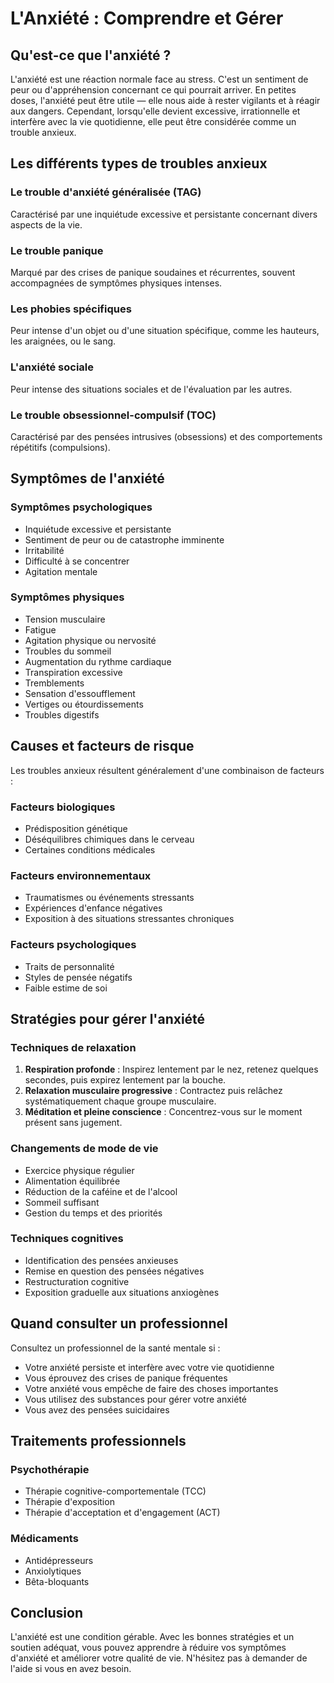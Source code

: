 # L'Anxiété : Comprendre et Gérer

## Qu'est-ce que l'anxiété ?

L'anxiété est une réaction normale face au stress. C'est un sentiment de peur ou d'appréhension concernant ce qui pourrait arriver. En petites doses, l'anxiété peut être utile — elle nous aide à rester vigilants et à réagir aux dangers. Cependant, lorsqu'elle devient excessive, irrationnelle et interfère avec la vie quotidienne, elle peut être considérée comme un trouble anxieux.

## Les différents types de troubles anxieux

### Le trouble d'anxiété généralisée (TAG)
Caractérisé par une inquiétude excessive et persistante concernant divers aspects de la vie.

### Le trouble panique
Marqué par des crises de panique soudaines et récurrentes, souvent accompagnées de symptômes physiques intenses.

### Les phobies spécifiques
Peur intense d'un objet ou d'une situation spécifique, comme les hauteurs, les araignées, ou le sang.

### L'anxiété sociale
Peur intense des situations sociales et de l'évaluation par les autres.

### Le trouble obsessionnel-compulsif (TOC)
Caractérisé par des pensées intrusives (obsessions) et des comportements répétitifs (compulsions).

## Symptômes de l'anxiété

### Symptômes psychologiques
- Inquiétude excessive et persistante
- Sentiment de peur ou de catastrophe imminente
- Irritabilité
- Difficulté à se concentrer
- Agitation mentale

### Symptômes physiques
- Tension musculaire
- Fatigue
- Agitation physique ou nervosité
- Troubles du sommeil
- Augmentation du rythme cardiaque
- Transpiration excessive
- Tremblements
- Sensation d'essoufflement
- Vertiges ou étourdissements
- Troubles digestifs

## Causes et facteurs de risque

Les troubles anxieux résultent généralement d'une combinaison de facteurs :

### Facteurs biologiques
- Prédisposition génétique
- Déséquilibres chimiques dans le cerveau
- Certaines conditions médicales

### Facteurs environnementaux
- Traumatismes ou événements stressants
- Expériences d'enfance négatives
- Exposition à des situations stressantes chroniques

### Facteurs psychologiques
- Traits de personnalité
- Styles de pensée négatifs
- Faible estime de soi

## Stratégies pour gérer l'anxiété

### Techniques de relaxation
1. **Respiration profonde** : Inspirez lentement par le nez, retenez quelques secondes, puis expirez lentement par la bouche.
2. **Relaxation musculaire progressive** : Contractez puis relâchez systématiquement chaque groupe musculaire.
3. **Méditation et pleine conscience** : Concentrez-vous sur le moment présent sans jugement.

### Changements de mode de vie
- Exercice physique régulier
- Alimentation équilibrée
- Réduction de la caféine et de l'alcool
- Sommeil suffisant
- Gestion du temps et des priorités

### Techniques cognitives
- Identification des pensées anxieuses
- Remise en question des pensées négatives
- Restructuration cognitive
- Exposition graduelle aux situations anxiogènes

## Quand consulter un professionnel

Consultez un professionnel de la santé mentale si :
- Votre anxiété persiste et interfère avec votre vie quotidienne
- Vous éprouvez des crises de panique fréquentes
- Votre anxiété vous empêche de faire des choses importantes
- Vous utilisez des substances pour gérer votre anxiété
- Vous avez des pensées suicidaires

## Traitements professionnels

### Psychothérapie
- Thérapie cognitive-comportementale (TCC)
- Thérapie d'exposition
- Thérapie d'acceptation et d'engagement (ACT)

### Médicaments
- Antidépresseurs
- Anxiolytiques
- Bêta-bloquants

## Conclusion

L'anxiété est une condition gérable. Avec les bonnes stratégies et un soutien adéquat, vous pouvez apprendre à réduire vos symptômes d'anxiété et améliorer votre qualité de vie. N'hésitez pas à demander de l'aide si vous en avez besoin.